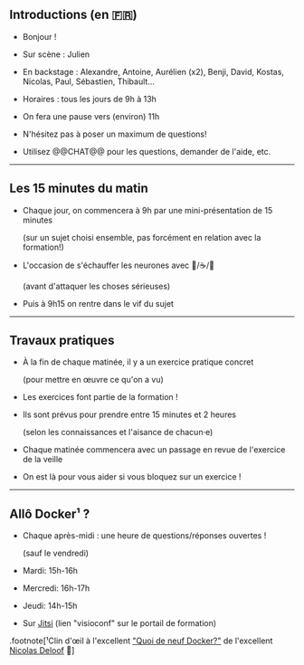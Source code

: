 ## Introductions (en 🇫🇷)

- Bonjour ! 

- Sur scène : Julien

- En backstage : Alexandre, Antoine, Aurélien (x2), Benji, David, Kostas, Nicolas, Paul, Sébastien, Thibault...

- Horaires : tous les jours de 9h à 13h

- On fera une pause vers (environ) 11h

- N'hésitez pas à poser un maximum de questions!

- Utilisez @@CHAT@@ pour les questions, demander de l'aide, etc.

[@alexbuisine]: https://twitter.com/alexbuisine
[EphemeraSearch]: https://ephemerasearch.com/
[@jpetazzo]: https://twitter.com/jpetazzo
[@jpetazzo@hachyderm.io]: https://hachyderm.io/@jpetazzo
[@s0ulshake]: https://twitter.com/s0ulshake
[Quantgene]: https://www.quantgene.com/

---

## Les 15 minutes du matin

- Chaque jour, on commencera à 9h par une mini-présentation de 15 minutes

  (sur un sujet choisi ensemble, pas forcément en relation avec la formation!)

- L'occasion de s'échauffer les neurones avec 🥐/☕️/🍊

  (avant d'attaquer les choses sérieuses)

- Puis à 9h15 on rentre dans le vif du sujet

---

## Travaux pratiques

- À la fin de chaque matinée, il y a un exercice pratique concret

  (pour mettre en œuvre ce qu'on a vu)

- Les exercices font partie de la formation !

- Ils sont prévus pour prendre entre 15 minutes et 2 heures

  (selon les connaissances et l'aisance de chacun·e)

- Chaque matinée commencera avec un passage en revue de l'exercice de la veille

- On est là pour vous aider si vous bloquez sur un exercice !

---

## Allô Docker¹ ?

- Chaque après-midi : une heure de questions/réponses ouvertes !

  (sauf le vendredi)

- Mardi: 15h-16h

- Mercredi: 16h-17h

- Jeudi: 14h-15h

- Sur [Jitsi][jitsi] (lien "visioconf" sur le portail de formation)

.footnote[¹Clin d'œil à l'excellent ["Quoi de neuf Docker?"][qdnd] de l'excellent [Nicolas Deloof][ndeloof] 🙂]

[qdnd]: https://www.youtube.com/channel/UCOAhkxpryr_BKybt9wIw-NQ
[ndeloof]: https://github.com/ndeloof
[jitsi]: https://training.enix.io/jitsi-magic/jitsi.container.training/AlloDockerMai2023
